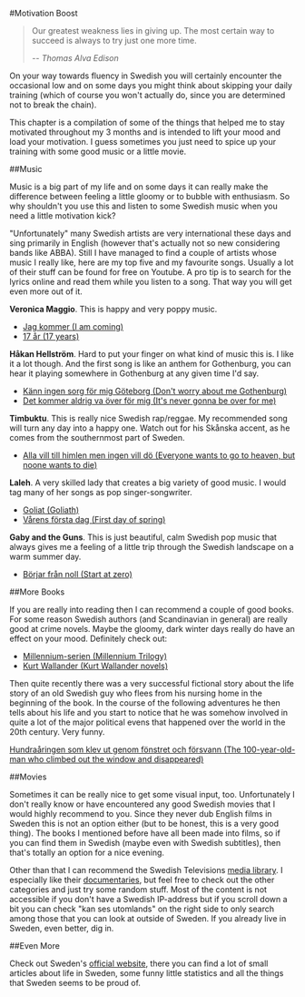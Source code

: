 #Motivation Boost

> Our greatest weakness lies in giving up. The most certain way to succeed is always to try just one more time.
>
> -- <cite>Thomas Alva Edison</cite>

On your way towards fluency in Swedish you will certainly encounter the occasional low and on some days you might think about skipping your daily training (which of course you won't actually do, since you are determined not to break the chain).

This chapter is a compilation of some of the things that helped me to stay motivated throughout my 3 months and is intended to lift your mood and load your motivation. I guess sometimes you just need to spice up your training with some good music or a little movie.

##Music

Music is a big part of my life and on some days it can really make the difference between feeling a little gloomy or to bubble with enthusiasm. So why shouldn't you use this and listen to some Swedish music when you need a little motivation kick?

"Unfortunately" many Swedish artists are very international these days and sing primarily in English (however that's actually not so new considering bands like ABBA). Still I have managed to find a couple of artists whose music I really like, here are my top five and my favourite songs. Usually a lot of their stuff can be found for free on Youtube. A pro tip is to search for the lyrics online and read them while you listen to a song. That way you will get even more out of it.

**Veronica Maggio**. This is happy and very poppy music.

* [Jag kommer (I am coming)][vero1]
* [17 år (17 years)][vero2]

**Håkan Hellström**. Hard to put your finger on what kind of music this is. I like it a lot though. And the first song is like an anthem for Gothenburg, you can hear it playing somewhere in Gothenburg at any given time I'd say.

* [Känn ingen sorg för mig Göteborg (Don't worry about me Gothenburg)][hakan1]
* [Det kommer aldrig va över för mig (It's never gonna be over for me)][hakan2]

**Timbuktu**. This is really nice Swedish rap/reggae. My recommended song will turn any day into a happy one. Watch out for his Skånska accent, as he comes from the southernmost part of Sweden.

* [Alla vill till himlen men ingen vill dö (Everyone wants to go to heaven, but noone wants to die)][timbuktu]

**Laleh**. A very skilled lady that creates a big variety of good music. I would tag many of her songs as pop singer-songwriter.

* [Goliat (Goliath)][laleh1]
* [Vårens första dag (First day of spring)][laleh2]

**Gaby and the Guns**. This is just beautiful, calm Swedish pop music that always gives me a feeling of a little trip through the Swedish landscape on a warm summer day.

* [Börjar från noll (Start at zero)][gaby]

##More Books

If you are really into reading then I can recommend a couple of good books. For some reason Swedish authors (and Scandinavian in general) are really good at crime novels. Maybe the gloomy, dark winter days really do have an effect on your mood. Definitely check out:

* [Millennium-serien (Millennium Trilogy)][millenium]
* [Kurt Wallander (Kurt Wallander novels)][wallander]

 Then quite recently there was a very successful fictional story about the life story of an old Swedish guy who flees from his nursing home in the beginning of the book. In the course of the following adventures he then tells about his life and you start to notice that he was somehow involved in quite a lot of the major political evens that happened over the world in the 20th century. Very funny.

 [Hundraåringen som klev ut genom fönstret och försvann (The 100-year-old-man who climbed out the window and disappeared)][hundra]

##Movies

Sometimes it can be really nice to get some visual input, too. Unfortunately I don't really know or have encountered any good Swedish movies that I would highly recommend to you. Since they never dub English films in Sweden this is not an option either (but to be honest, this is a very good thing). The books I mentioned before have all been made into films, so if you can find them in Swedish (maybe even with Swedish subtitles), then that's totally an option for a nice evening.

Other than that I can recommend the Swedish Televisions [media library][svt]. I especially like their [documentaries][svtdocu], but feel free to check out the other categories and just try some random stuff. Most of the content is not accessible if you don't have a Swedish IP-address but if you scroll down a bit you can check "kan ses utomlands" on the right side to only search among those that you can look at outside of Sweden. If you already live in Sweden, even better, dig in.

##Even More

Check out Sweden's [official website][swedenweb], there you can find a lot of small articles about life in Sweden, some funny little statistics and all the things that Sweden seems to be proud of.

[vero1]: https://www.youtube.com/watch?v=VjZwz3yxS9I
[vero2]: https://www.youtube.com/watch?v=sCXV5e0Ue78
[hakan1]: https://www.youtube.com/watch?v=6B7ASQzZ2bY
[hakan2]: https://www.youtube.com/watch?v=Upx_t4YR3X8
[timbuktu]: https://www.youtube.com/watch?v=Hv759wmsSFk
[laleh1]: https://www.youtube.com/watch?v=2z4WvIxT4w8
[laleh2]: https://www.youtube.com/watch?v=j8VdehTuZfw
[gaby]: https://www.youtube.com/watch?v=Q3Ny9NhI-fc
[millenium]: https://sv.wikipedia.org/wiki/Millennium-serien
[wallander]: https://sv.wikipedia.org/wiki/Kurt_Wallander
[hundra]: https://sv.wikipedia.org/wiki/Hundra%C3%A5ringen_som_klev_ut_genom_f%C3%B6nstret_och_f%C3%B6rsvann
[svt]: http://www.svtplay.se/program
[svtdocu]: http://www.svtplay.se/dokumentar
[swedenweb]: https://sweden.se/
